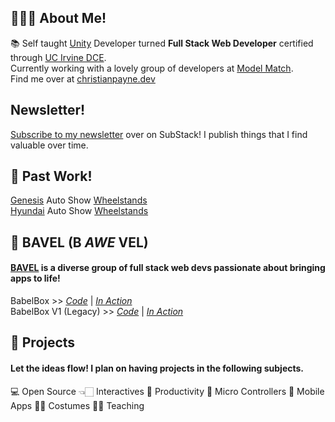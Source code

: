 ## 🙋🏻‍♂️ About Me!
 📚 Self taught [Unity](https://unity.com) Developer turned __Full Stack Web Developer__ certified through [UC Irvine DCE](https://ce.uci.edu/). <br/>
 Currently working with a lovely group of developers at [Model Match](https://modelmatch.com/).<br/>
 Find me over at [christianpayne.dev](https://www.christianpayne.dev/)
## Newsletter!
 [Subscribe to my newsletter](https://christianpayne.substack.com/) over on SubStack! I publish things that I find valuable over time.
## 🏡 Past Work!
 [Genesis](https://www.genesis.com/us/en/genesis.html) Auto Show [Wheelstands](http://www.arts4allmedia.com/#gen-intro) <br/>
 [Hyundai](https://www.hyundaiusa.com/us/en) Auto Show [Wheelstands](http://www.arts4allmedia.com/#hy-intro)
## 🤪 BAVEL (B *AWE* VEL)
#### [BAVEL](https://github.com/BAVEL-Technology) is a diverse group of full stack web devs passionate about bringing apps to life!
 BabelBox >> *[Code](https://github.com/BAVEL-Technology/BabelBox)* | *[In Action](https://babelbox-react.herokuapp.com)* <br/>
 BabelBox V1 (Legacy) >> *[Code](https://github.com/BAVEL-Technology/BabelBox-V1.0)* | *[In Action](https://babelbox.herokuapp.com/)*
## 💪 Projects
#### Let the ideas flow! I plan on having projects in the following subjects.
 💻 Open Source
 👈🏻 Interactives
 📝 Productivity
 🤖 Micro Controllers
 📱 Mobile Apps
 🧙🏻 Costumes
 👨‍🏫 Teaching